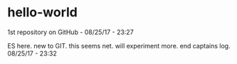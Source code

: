 # hello-world
1st repository on GitHub - 08/25/17 - 23:27

ES here. new to GIT. this seems net. will experiment more. end captains log. 08/25/17 - 23:32
